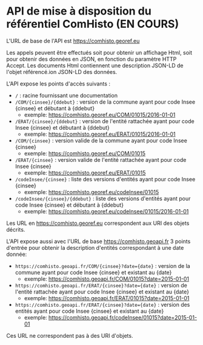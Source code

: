 # API de mise à disposition du référentiel ComHisto (EN COURS)

L'URL de base de l'API est https://comhisto.georef.eu

Les appels peuvent être effectués soit pour obtenir un affichage Html, soit pour obtenir des données en JSON,
en fonction du paramètre HTTP Accept.
Les documents Html contiennent une description JSON-LD de l'objet référencé.ion JSON-LD des données.

L'API expose les points d'accès suivants :

- `/` : racine fournissant une documentation
- `/COM/{cinsee}/{ddebut}` : version de la commune ayant pour code Insee {cinsee} et débutant à {ddebut}
  - exemple: https://comhisto.georef.eu/COM/01015/2016-01-01
- `/ERAT/{cinsee}/{ddebut}` : version de l'entité rattachée ayant pour code Insee {cinsee} et débutant à {ddebut}
  - exemple: https://comhisto.georef.eu/ERAT/01015/2016-01-01
- `/COM/{cinsee}` : version valide de la commune ayant pour code Insee {cinsee}
  - exemple: https://comhisto.georef.eu/COM/01015
- `/ERAT/{cinsee}` : version valide de l'entité rattachée ayant pour code Insee {cinsee}
  - exemple: https://comhisto.georef.eu/ERAT/01015
- `/codeInsee/{cinsee}` : liste des versions d'entités ayant pour code Insee {cinsee}
  - exemple: https://comhisto.georef.eu/codeInsee/01015
- `/codeInsee/{cinsee}/{ddebut}` : liste des versions d'entités ayant pour code Insee {cinsee} et débutant à {ddebut}
  - exemple: https://comhisto.georef.eu/codeInsee/01015/2016-01-01
  
Les URL en https://comhisto.georef.eu correspondent aux URI des objets décrits.

L'API expose aussi avec l'URL de base https://comhisto.geoapi.fr
3 points d'entrée pour obtenir la description d'entités correspondant à une date donnée:

- `https://comhisto.geoapi.fr/COM/{cinsee}?date={date}` : version de la commune ayant pour code Insee {cinsee} et existant au {date}
  - exemple: https://comhisto.geoapi.fr/COM/01015?date=2015-01-01
- `https://comhisto.geoapi.fr/ERAT/{cinsee}?date={date}` : version de l'entité rattachée ayant pour code Insee {cinsee} et existant au {date}
  - exemple: https://comhisto.geoapi.fr/ERAT/01015?date=2015-01-01
- `https://comhisto.geoapi.fr/ERAT/{cinsee}?date={date}` : version des entités ayant pour code Insee {cinsee} et existant au {date}
  - exemple: https://comhisto.geoapi.fr/codeInsee/01015?date=2015-01-01

Ces URL ne correspondent pas à des URI d'objets.

